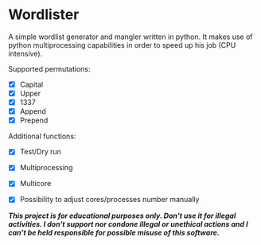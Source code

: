 # Wordlister
A simple wordlist generator and mangler written in python.
It makes use of python multiprocessing capabilities in order to speed up his job (CPU intensive).


Supported permutations:
 - [x] Capital
 - [x] Upper
 - [x] 1337
 - [x] Append
 - [x] Prepend

Additional functions:
 - [x] Test/Dry run
 - [x] Multiprocessing
 - [x] Multicore
 - [x] Possibility to adjust cores/processes number manually


**_This project is for educational purposes only. Don't use it for illegal activities. I don't support nor condone illegal or unethical actions and I can't be held responsible for possible misuse of this software._**
